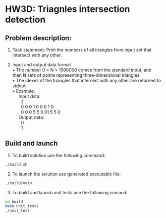 # HW3D: Triagnles intersection detection

## Problem description:
1. Task statement: Print the numbers of all triangles from input set that intersect with any other.

2. Input and output data format<br/>
  • The number 0 < N < 1000000 comes from the standard input, and then N sets of points representing three-dimensional triangles.<br/>
  • The idexes of the triangles that intersect with any other are returned to stdout.<br/>
  • Example:<br/>
&nbsp; &nbsp; &nbsp;Input data:<br/>
&nbsp; &nbsp; &nbsp; &nbsp;2<br/>
&nbsp; &nbsp; &nbsp; &nbsp;0 0 0 1 0 0 0 1 0<br/>
&nbsp; &nbsp; &nbsp; &nbsp;0 0 0 5 5 0.01 5 5 0<br/>
&nbsp; &nbsp; &nbsp;Output data:<br/>
&nbsp; &nbsp; &nbsp; &nbsp;0<br/>
&nbsp; &nbsp; &nbsp; &nbsp;1<br/>

## Build and launch
1. To build solution use the following command:
  ```bash
  ./build.sh
  ```
2. To launch the solution use generated executable file:
  ```bash
  ./build/main
  ```
3. To build and launch unit tests use the following comand:
  ```bash
  cd build
  make unit_tests
  ./unit_test
  ```
